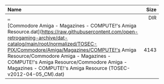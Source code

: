 |Name|Size|
|:---|---:|
|[..](../index.html)|DIR|
|[Commodore Amiga - Magazines - COMPUTE!'s Amiga Resource.dat](https://raw.githubusercontent.com/open-retrogaming-archive/dat-catalog/main/root/normalized/TOSEC-PIX/Commodore/Amiga/Magazines/COMPUTE!'s Amiga Resource/Commodore Amiga - Magazines - COMPUTE!'s Amiga Resource/Commodore Amiga - Magazines - COMPUTE!'s Amiga Resource (TOSEC-v2012-04-05_CM).dat)|4143|
